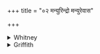 +++
title = "०२ मन्युरिन्द्रो मन्युरेवास"

+++

<details><summary>Whitney</summary>

### Translation
2. Fury \[was\] Indra, fury indeed was a god; fury \[was\] priest  
(*hótar*), Varuṇa, Jātavedas; the clans (*víś*) which are descended from  
Manu (*mā́nuṣa*) praise fury; protect us, O fury, in accord with fervor  
(*tápas*).

### Notes
The translation assumes in **c** the reading *manyúm* (instead of  
*-yús*), which is given by RV., the comm. (with one of SPP's mss.), and  
TB. (ii. 4. 1¹¹) and MS. (iv. 12. 3); the nomin. here appears to be a  
plain corruption, though Ppp. also has it. TB. gives in **a** *bhágas*  
for *índras*, and *devayántīs* for *mā́nuṣīr yā́ḥ* in **c**, and *śrámeṇa*  
for *sajóṣās* at the end; MS. has *ávā* for *pāhí* at beginning of  
**d**; both have *viśvávedās* at end of **b**. Ppp. reads *yaṣ* for  
*yāḥ* before *pāhi*.
</details>

<details><summary>Griffith</summary>

Manyu was Indra, yea, the God was Manyu; Manyu was Hotar Varuna, Jatavedas. The tribes of human lineage worship Manyu. Accordant, with thy fervour, Manyu! guard us.
</details>
